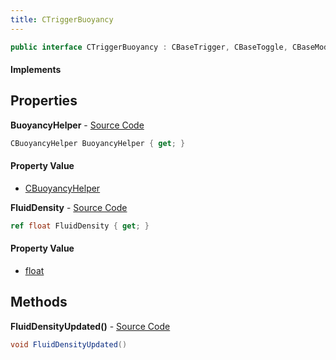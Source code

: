 ```yaml
---
title: CTriggerBuoyancy
---
```


```csharp
public interface CTriggerBuoyancy : CBaseTrigger, CBaseToggle, CBaseModelEntity, CBaseEntity, CEntityInstance, ISchemaClass<CEntityInstance>, ISchemaClass<CBaseEntity>, ISchemaClass<CBaseModelEntity>, ISchemaClass<CBaseToggle>, ISchemaClass<CBaseTrigger>, ISchemaClass<CTriggerBuoyancy>, ISchemaField, ISchemaClass, INativeHandle
```

#### Implements

## Properties

**BuoyancyHelper** - [Source Code](https://github.com/swiftly-solution/swiftlys2/blob/main/managed/src/SwiftlyS2.Generated/Schemas/Interfaces/CTriggerBuoyancy.cs#L16)

```csharp
CBuoyancyHelper BuoyancyHelper { get; }
```

#### Property Value

- [CBuoyancyHelper](/docs/api/shared/schemadefinitions/cbuoyancyhelper)

**FluidDensity** - [Source Code](https://github.com/swiftly-solution/swiftlys2/blob/main/managed/src/SwiftlyS2.Generated/Schemas/Interfaces/CTriggerBuoyancy.cs#L18)

```csharp
ref float FluidDensity { get; }
```

#### Property Value

- [float](https://learn.microsoft.com/dotnet/api/system.single)

## Methods

**FluidDensityUpdated()** - [Source Code](https://github.com/swiftly-solution/swiftlys2/blob/main/managed/src/SwiftlyS2.Generated/Schemas/Interfaces/CTriggerBuoyancy.cs#L20)

```csharp
void FluidDensityUpdated()
```

